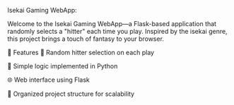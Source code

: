 Isekai Gaming WebApp: 

Welcome to the Isekai Gaming WebApp—a Flask-based application that randomly selects a "hitter" each time you play. Inspired by the isekai genre, this project brings a touch of fantasy to your browser.

🚀 Features
🎲 Random hitter selection on each play

🧠 Simple logic implemented in Python

🌐 Web interface using Flask

📁 Organized project structure for scalability
